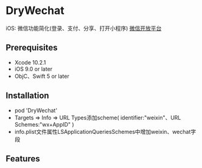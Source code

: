 # DryWechat
iOS: 微信功能简化(登录、支付、分享、打开小程序)
[微信开放平台](https://open.weixin.qq.com/cgi-bin/showdocument?action=dir_list&t=resource/res_list&verify=1&id=1417694084&token=&lang=zh_CN)


## Prerequisites
* Xcode 10.2.1
* iOS 9.0 or later
* ObjC、Swift 5 or later


## Installation
* pod 'DryWechat'
* Targets => Info => URL Types添加scheme( identifier:"weixin"、URL Schemes:"wx+AppID" )
* info.plist文件属性LSApplicationQueriesSchemes中增加weixin、wechat字段


## Features
